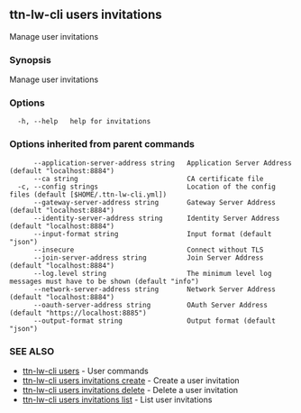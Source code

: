 ## ttn-lw-cli users invitations

Manage user invitations

### Synopsis

Manage user invitations

### Options

```
  -h, --help   help for invitations
```

### Options inherited from parent commands

```
      --application-server-address string   Application Server Address (default "localhost:8884")
      --ca string                           CA certificate file
  -c, --config strings                      Location of the config files (default [$HOME/.ttn-lw-cli.yml])
      --gateway-server-address string       Gateway Server Address (default "localhost:8884")
      --identity-server-address string      Identity Server Address (default "localhost:8884")
      --input-format string                 Input format (default "json")
      --insecure                            Connect without TLS
      --join-server-address string          Join Server Address (default "localhost:8884")
      --log.level string                    The minimum level log messages must have to be shown (default "info")
      --network-server-address string       Network Server Address (default "localhost:8884")
      --oauth-server-address string         OAuth Server Address (default "https://localhost:8885")
      --output-format string                Output format (default "json")
```

### SEE ALSO

* [ttn-lw-cli users](ttn-lw-cli_users.md)	 - User commands
* [ttn-lw-cli users invitations create](ttn-lw-cli_users_invitations_create.md)	 - Create a user invitation
* [ttn-lw-cli users invitations delete](ttn-lw-cli_users_invitations_delete.md)	 - Delete a user invitation
* [ttn-lw-cli users invitations list](ttn-lw-cli_users_invitations_list.md)	 - List user invitations


